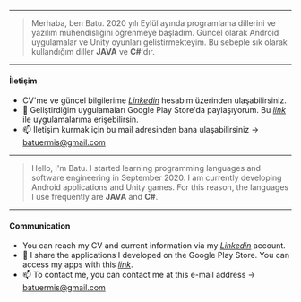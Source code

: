 ___
> Merhaba, ben Batu. 2020 yılı Eylül ayında programlama dillerini ve yazılım mühendisliğini öğrenmeye başladım. Güncel olarak Android uygulamalar ve Unity oyunları geliştirmekteyim. Bu sebeple sık olarak kullandığım diller **JAVA** ve **C#**'dır.
___

#### İletişim

- CV'me ve güncel bilgilerime [*Linkedin*](https://www.linkedin.com/in/kanibatuermis/) hesabım üzerinden ulaşabilirsiniz.
- 📱 Geliştirdiğim uygulamaları Google Play Store'da paylaşıyorum. Bu [*link*](https://play.google.com/store/apps/dev?id=5447369805006879892) ile uygulamalarıma erişebilirsin.
- 📫 İletişim kurmak için bu mail adresinden bana ulaşabilirsiniz -> batuermis@gmail.com
___
> Hello, I'm Batu. I started learning programming languages and software engineering in September 2020. I am currently developing Android applications and Unity games. For this reason, the languages I use frequently are **JAVA** and **C#**.
---

#### Communication

- You can reach my CV and current information via my [*Linkedin*](https://www.linkedin.com/in/kanibatuermis/) account.
- 📱 I share the applications I developed on the Google Play Store. You can access my apps with this [*link*](https://play.google.com/store/apps/dev?id=5447369805006879892).
- 📫 To contact me, you can contact me at this e-mail address -> batuermis@gmail.com
